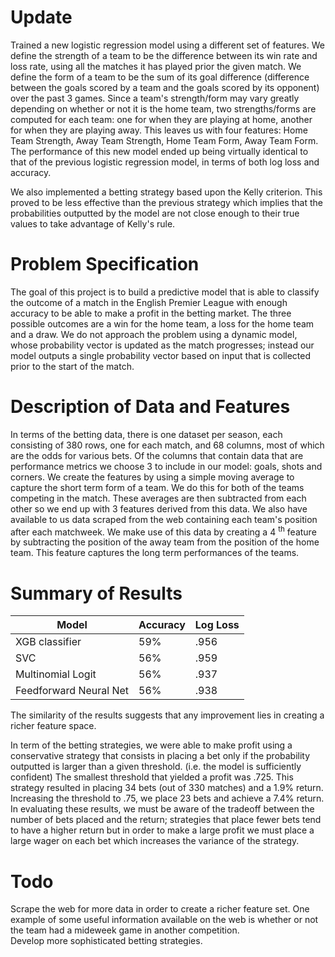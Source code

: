 # Update
Trained a new logistic regression model using a different set of features. We define the strength of a team to be the difference between its win rate and loss rate, using all the matches it has played prior the given match. We define the form of a team to be the sum of its goal difference (difference between the goals scored by a team and the goals scored by its opponent) over the past 3 games. Since a team's strength/form may vary greatly depending on whether or not it is the home team, two strengths/forms are computed for each team: one for when they are playing at home, another for when they are playing away. This leaves us with four features: Home Team Strength, Away Team Strength, Home Team Form, Away Team Form. The performance of this new model ended up being virtually identical to that of the previous logistic regression model, in terms of both log loss and accuracy.  

We also implemented a betting strategy based upon the Kelly criterion. This proved to be less effective than the previous strategy which implies that the probabilities outputted by the model are not close enough to their true values to take advantage of Kelly's rule.

# Problem Specification

The goal of this project is to build a predictive model that is able to classify the outcome of a match in the English Premier League with enough accuracy to be able to make a profit in the betting market. The three possible outcomes are a win for the home team, a loss for the home team and a draw. We do not approach the problem using a dynamic model, whose probability vector is updated as the match progresses; instead our model outputs a single probability vector based on input that is collected prior to the start of the match.  



# Description of Data and Features
In terms of the betting data, there is one dataset per season, each consisting of 380 rows, one for each match, and 68 columns, most of which are the odds for various bets. Of the columns that contain data that are performance metrics we choose 3 to include in our model: goals, shots and corners. We create the features by using a simple moving average to capture the short term form of a team. We do this for both of the teams competing in the match. These averages are then subtracted from each other so we end up with 3 features derived from this data. We also have available to us data scraped from the web containing each team's position after each matchweek. We make use of this data by creating a 4 <sup>th</sup> feature by subtracting the position of the away team from the position of the home team. This feature captures the long term performances of the teams.


# Summary of Results
 | Model | Accuracy | Log Loss |
 | ------| ---------| ---------|
 | XGB classifier | 59% | .956 |
 | SVC | 56% | .959 |
 | Multinomial Logit | 56% | .937 |
 | Feedforward Neural Net | 56% | .938|
 
 The similarity of the results suggests that any improvement lies in creating a richer feature space.
 
 In term of the betting strategies, we were able to make profit using a conservative strategy that consists in placing a bet only if the probability outputted is larger than a given threshold. (i.e. the model is sufficiently confident) The smallest threshold that yielded a profit was .725. This strategy resulted in placing 34 bets (out of 330 matches) and a 1.9% return. Increasing the threshold to .75, we place 23 bets and achieve a 7.4% return. In evaluating these results, we must be aware of the tradeoff between the number of bets placed and the return; strategies that place fewer bets tend to have a higher return but in order to make a large profit we must place a large wager on each bet which increases the variance of the strategy.  


# Todo
Scrape the web for more data in order to create a richer feature set. One example of some useful information available on the web 
is whether or not the team had a mideweek game in another competition. <br/>
Develop more sophisticated betting strategies. <br/>


